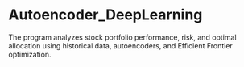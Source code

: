 # Autoencoder_DeepLearning
The program analyzes stock portfolio performance, risk, and optimal allocation using historical data, autoencoders, and Efficient Frontier optimization.
